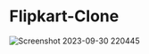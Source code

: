 # Flipkart-Clone
![Screenshot 2023-09-30 220445](https://github.com/Shehzad-Aslam-Ansari/Flipkart-Clone/assets/122732837/3bc66ee4-2604-4579-86cc-d87478dfc2db)
